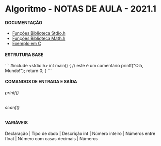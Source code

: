 # Algoritmo - NOTAS DE AULA - 2021.1

#### DOCUMENTAÇÃO

* [Funções Biblioteca Stdio.h](https://www.tutorialspoint.com/c_standard_library/stdio_h.htm)
* [Funções Biblioteca Math.h](https://www.tutorialspoint.com/c_standard_library/math_h.htm)
* [Exemplo em C](https://www.programiz.com/c-programming/examples)

#### ESTRUTURA BASE
´´´
#include <stdio.h>
int main() {
   // este é um comentário
   printf("Olá, Mundo!");
   return 0;
}
´´´


#### COMANDOS DE ENTRADA E SAÍDA
###### printf()
###### scanf()

#### VARIÁVEIS

Declaração | Tipo de dado | Descrição
int | Número inteiro | Números entre
float | Número com casas decimais | Números


#### 
